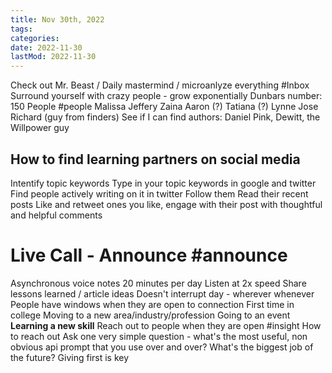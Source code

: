 ```yaml
---
title: Nov 30th, 2022
tags:
categories:
date: 2022-11-30
lastMod: 2022-11-30
---
```

Check out Mr. Beast / Daily mastermind / microanlyze everything #Inbox
Surround yourself with crazy people - grow exponentially
Dunbars number: 150
People #people
Malissa
Jeffery
Zaina
Aaron (?)
Tatiana (?)
Lynne
Jose
Richard (guy from finders)
See if I can find authors: Daniel Pink, Dewitt, the Willpower guy
## How to find learning partners on social media
Intentify topic keywords
Type in your topic keywords in google and twitter
Find people actively writing on it in twitter
Follow them
Read their recent posts
Like and retweet ones you like, engage with their post with thoughtful and helpful comments



# Live Call - Announce #announce
Asynchronous voice notes
20 minutes per day
Listen at 2x speed
Share lessons learned / article ideas
Doesn't interrupt day - wherever whenever
People have windows when they are open to connection
First time in college
Moving to a new area/industry/profession
Going to an event
**Learning a new skill**
Reach out to people when they are open #insight
How to reach out
Ask one very simple question - what's the most useful, non obvious api prompt that you use over and over? What's the biggest job of the future?
Giving first is key



